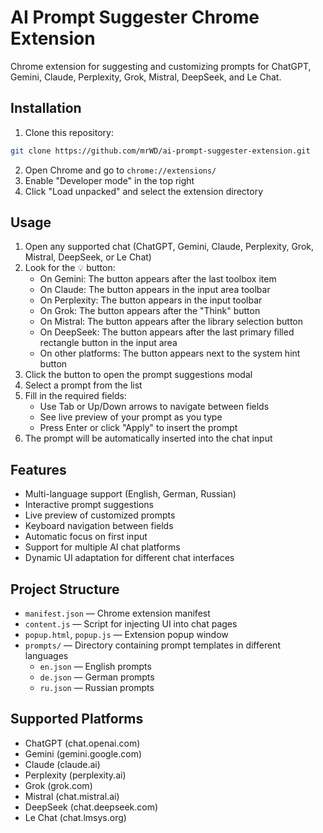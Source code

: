 # AI Prompt Suggester Chrome Extension

Chrome extension for suggesting and customizing prompts for ChatGPT, Gemini, Claude, Perplexity, Grok, Mistral, DeepSeek, and Le Chat.

## Installation

1. Clone this repository:
```bash
git clone https://github.com/mrWD/ai-prompt-suggester-extension.git
```

2. Open Chrome and go to `chrome://extensions/`
3. Enable "Developer mode" in the top right
4. Click "Load unpacked" and select the extension directory

## Usage

1. Open any supported chat (ChatGPT, Gemini, Claude, Perplexity, Grok, Mistral, DeepSeek, or Le Chat)
2. Look for the 💡 button:
   - On Gemini: The button appears after the last toolbox item
   - On Claude: The button appears in the input area toolbar
   - On Perplexity: The button appears in the input toolbar
   - On Grok: The button appears after the "Think" button
   - On Mistral: The button appears after the library selection button
   - On DeepSeek: The button appears after the last primary filled rectangle button in the input area
   - On other platforms: The button appears next to the system hint button
3. Click the button to open the prompt suggestions modal
4. Select a prompt from the list
5. Fill in the required fields:
   - Use Tab or Up/Down arrows to navigate between fields
   - See live preview of your prompt as you type
   - Press Enter or click "Apply" to insert the prompt
6. The prompt will be automatically inserted into the chat input

## Features

- Multi-language support (English, German, Russian)
- Interactive prompt suggestions
- Live preview of customized prompts
- Keyboard navigation between fields
- Automatic focus on first input
- Support for multiple AI chat platforms
- Dynamic UI adaptation for different chat interfaces

## Project Structure
- `manifest.json` — Chrome extension manifest
- `content.js` — Script for injecting UI into chat pages
- `popup.html`, `popup.js` — Extension popup window
- `prompts/` — Directory containing prompt templates in different languages
  - `en.json` — English prompts
  - `de.json` — German prompts
  - `ru.json` — Russian prompts

## Supported Platforms
- ChatGPT (chat.openai.com)
- Gemini (gemini.google.com)
- Claude (claude.ai)
- Perplexity (perplexity.ai)
- Grok (grok.com)
- Mistral (chat.mistral.ai)
- DeepSeek (chat.deepseek.com)
- Le Chat (chat.lmsys.org)